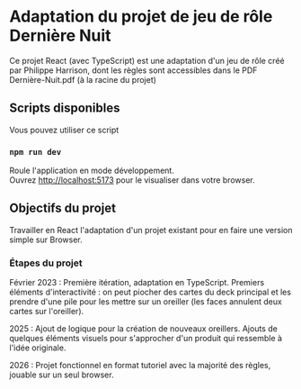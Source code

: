 # Adaptation du projet de jeu de rôle Dernière Nuit

Ce projet React (avec TypeScript) est une adaptation d'un jeu de rôle créé par Philippe Harrison, dont les règles sont accessibles dans le PDF Dernière-Nuit.pdf (à la racine du projet)

## Scripts disponibles

Vous pouvez utiliser ce script

### `npm run dev`

Roule l'application en mode développement.\
Ouvrez [http://localhost:5173](http://localhost:5173) pour le visualiser dans votre browser.

## Objectifs du projet

Travailler en React l'adaptation d'un projet existant pour en faire une version simple sur Browser.

### Étapes du projet

Février 2023 : Première itération, adaptation en TypeScript. Premiers éléments d'interactivité : on peut piocher des cartes du deck principal et les prendre d'une pile pour les mettre sur un oreiller (les faces annulent deux cartes sur l'oreiller).

2025 : Ajout de logique pour la création de nouveaux oreillers. Ajouts de quelques éléments visuels pour s'approcher d'un produit qui ressemble à l'idée originale.

2026 : Projet fonctionnel en format tutoriel avec la majorité des règles, jouable sur un seul browser.
